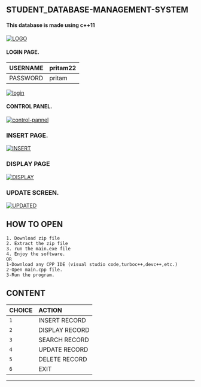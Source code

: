 ## STUDENT_DATABASE-MANAGEMENT-SYSTEM

#### This database is made using c++11

 <a href="https://ibb.co/H7h3XWD"><img src="https://i.ibb.co/kKmvMRg/LOGO.png" alt="LOGO" border="0"></a>
 #### LOGIN PAGE.
 
 | USERNAME |pritam22|
 | :-------- |  :------- |
| PASSWORD |pritam |
 
 <a href="https://ibb.co/JryMJrZ"><img src="https://i.ibb.co/WBPYJBC/login.png" alt="login" border="0"></a>
 
 #### CONTROL PANEL.
 <a href="https://ibb.co/th4JHg1"><img src="https://i.ibb.co/b3PK6TG/control-pannel.png" alt="control-pannel" border="0"></a>

 ### INSERT PAGE.
 <a href="https://ibb.co/yf0bJhz"><img src="https://i.ibb.co/zns0w83/INSERT.png" alt="INSERT" border="0"></a>
 
 ### DISPLAY PAGE
 <a href="https://ibb.co/XSbkrVQ"><img src="https://i.ibb.co/FgKqLnr/DISPLAY.png" alt="DISPLAY" border="0"></a>
 
 ### UPDATE SCREEN.
 <a href="https://ibb.co/hRKTWm0"><img src="https://github.com/hacker-404-error/STUDENT_DATABASE-MANAGEMENT-SYSTEM/blob/main/sprites/UPDATED.PNG" alt="UPDATED" border="0" /></a>
 
 ## HOW TO OPEN
    1. Download zip file
    2. Extract the zip file
    3. run the main.exe file
    4. Enjoy the software.
    OR
    1-Download any CPP IDE (visual studio code,turboc++,devc++,etc.)
    2-Open main.cpp file.
    3-Run the program.
    
## CONTENT

| CHOICE | ACTION              | 
| :-------- |  :------------------------- |
| `1` |INSERT RECORD|
| `2` |DISPLAY RECORD |
| `3` |SEARCH RECORD |
| `4` |UPDATE RECORD |
| `5` |DELETE RECORD |
| `6` |EXIT |


-----------------------------------------------------------------------------------------------------------------------------------------------------
